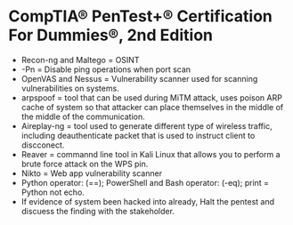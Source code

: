 # CompTIA® PenTest+® Certification For Dummies®, 2nd Edition

- Recon-ng and Maltego = OSINT
- -Pn = Disable ping operations when port scan
- OpenVAS and Nessus = Vulnerability scanner used for scanning vulnerabilities on systems.
- arpspoof = tool that can be used during MiTM attack, uses poison ARP cache of system so that attacker can place themselves in the middle of the middle of the communication.
- Aireplay-ng = tool used to generate different type of wireless traffic, including deauthenticate packet that is used to instruct client to discconect.
- Reaver = commannd line tool in Kali Linux that allows you to perform a brute force attack on the WPS pin.
- Nikto = Web app vulnerability scanner
- Python operator: (==); PowerShell and Bash operator: (-eq); print = Python not echo.
- If evidence of system been hacked into already, Halt the pentest and discuess the finding with the stakeholder.

#

#
